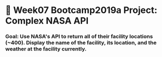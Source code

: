 # 🚀 Week07 Bootcamp2019a Project: Complex NASA API

### Goal: Use NASA's API to return all of their facility locations (~400). Display the name of the facility, its location, and the weather at the facility currently. 

